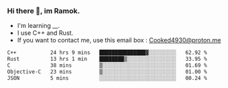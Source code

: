 ### Hi there 👋, im Ramok.

- I'm learning __.
- I use C++ and Rust.
- If you want to contact me, use this email box : Cooked4930@proton.me

<!--START_SECTION:waka-->

```txt
C++           24 hrs 9 mins   ███████████████▓░░░░░░░░░   62.92 %
Rust          13 hrs 1 min    ████████▒░░░░░░░░░░░░░░░░   33.95 %
C             38 mins         ▒░░░░░░░░░░░░░░░░░░░░░░░░   01.69 %
Objective-C   23 mins         ▒░░░░░░░░░░░░░░░░░░░░░░░░   01.00 %
JSON          5 mins          ░░░░░░░░░░░░░░░░░░░░░░░░░   00.24 %
```

<!--END_SECTION:waka-->
